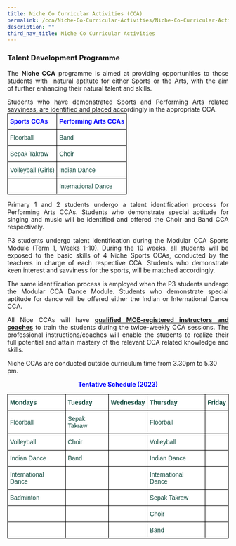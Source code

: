 ```yaml
---
title: Niche Co Curricular Activities (CCA)
permalink: /cca/Niche-Co-Curricular-Activities/Niche-Co-Curricular-Activities/
description: ""
third_nav_title: Niche Co Curricular Activities
---
```

### Talent Development Programme

<p style="text-align:justify">The <b>Niche CCA</b> programme is aimed at providing opportunities to those students with  natural aptitute for either Sports or the Arts, with the aim of further enhancing their natural talent and skills.

<p style="text-align:justify">Students who have demonstrated Sports and Performing Arts related savviness, are identified and placed accordingly in the appropriate CCA.

<style type="text/css">
.tg  {border-collapse:collapse;border-spacing:0;margin:0px auto;}
.tg td{border-color:black;border-style:solid;border-width:1px;font-family:Arial, sans-serif;font-size:14px;
  overflow:hidden;padding:10px 5px;word-break:normal;}
.tg th{border-color:black;border-style:solid;border-width:1px;font-family:Arial, sans-serif;font-size:14px;
  font-weight:normal;overflow:hidden;padding:10px 5px;word-break:normal;}
.tg .tg-yhj3{background-color:#FFF;color:#0C463A;text-align:left;vertical-align:middle}
.tg .tg-1pw2{background-color:#FFF;color:#0C463A;font-weight:bold;text-align:left;vertical-align:middle}
</style>
<table class="tg">
<tbody>
  <tr style="color:#0000FF; font-weight:bold">
    <td>Sports CCAs</td>
    <td>Performing Arts CCAs</td>
  </tr>
  <tr>
    <td class="tg-yhj3">Floorball</td>
    <td class="tg-yhj3">Band</td>
  </tr>
  <tr>
    <td class="tg-yhj3">Sepak Takraw</td>
    <td class="tg-yhj3">Choir</td>
  </tr>
  <tr>
    <td class="tg-yhj3">Volleyball (Girls)</td>
    <td class="tg-yhj3">Indian Dance</td>
  </tr>
  <tr>
    <td class="tg-yhj3"></td>
    <td class="tg-yhj3">International Dance</td>
  </tr>
</tbody>
</table>

<p style="text-align:justify">Primary 1 and 2 students undergo a talent identification process for Performing Arts CCAs. Students who demonstrate special aptitude for singing and music will be identified and offered the Choir and Band CCA respectively.

  

<p style="text-align:justify">P3 students undergo talent identification during the Modular CCA Sports Module (Term 1, Weeks 1-10). During the 10 weeks, all students will be exposed to the basic skills of 4 Niche Sports CCAs, conducted by the teachers in charge of each respective CCA. Students who demonstrate keen interest and savviness for the sports, will be matched accordingly.   

<p style="text-align:justify">The same identification process is employed when the P3 students undergo the Modular CCA Dance Module. Students who demonstrate special aptitude for dance will be offered either the Indian or International Dance CCA.

 
<p style="text-align:justify">All Nice CCAs will have <u><b>qualified MOE-registered instructors and coaches</b></u> to train the students during the twice-weekly CCA sessions. The professional instructions/coaches will enable the students to realize their full potential and attain mastery of the relevant CCA related knowledge and skills.  

Niche CCAs are conducted outside curriculum time from 3.30pm to 5.30 pm.

<style type="text/css">
.tg  {border-collapse:collapse;border-spacing:0;margin:0px auto;}
.tg td{border-color:black;border-style:solid;border-width:1px;font-family:Arial, sans-serif;font-size:14px;
  overflow:hidden;padding:10px 5px;word-break:normal;}
.tg th{border-color:black;border-style:solid;border-width:1px;font-family:Arial, sans-serif;font-size:14px;
  font-weight:normal;overflow:hidden;padding:10px 5px;word-break:normal;}
.tg .tg-yhj3{background-color:#FFF;color:#0C463A;text-align:left;vertical-align:middle}
.tg .tg-1pw2{background-color:#FFF;color:#0C463A;font-weight:bold;text-align:left;vertical-align:middle}
</style>
<b style="color:#0000FF"><center>Tentative Schedule (2023)</center></b>
<table class="tg">
<tbody>
  <tr>
    <td class="tg-1pw2">Mondays</td>
    <td class="tg-1pw2">Tuesday</td>
    <td class="tg-1pw2">Wednesday</td>
    <td class="tg-1pw2">Thursday</td>
		<td class="tg-1pw2">Friday</td>
  </tr>
  <tr>
    <td class="tg-yhj3">Floorball</td>
    <td class="tg-yhj3">Sepak Takraw</td>
    <td class="tg-yhj3"></td>
    <td class="tg-yhj3">Floorball</td>
		<td class="tg-yhj3"></td>
  </tr>
  <tr>
    <td class="tg-yhj3">Volleyball</td>
    <td class="tg-yhj3">Choir</td>
    <td class="tg-yhj3"> </td>
    <td class="tg-yhj3">Volleyball</td>
		<td class="tg-yhj3"></td>
  </tr>
  <tr>
    <td class="tg-yhj3">Indian Dance</td>
    <td class="tg-yhj3">Band</td>
    <td class="tg-yhj3"> </td>
    <td class="tg-yhj3">Indian Dance</td>
		<td class="tg-yhj3"></td>
  </tr>
  <tr>
    <td class="tg-yhj3">International Dance</td>
    <td class="tg-yhj3"> </td>
    <td class="tg-yhj3"> </td>
    <td class="tg-yhj3">International Dance</td>
		<td class="tg-yhj3"></td>
  </tr>
  <tr>
    <td class="tg-yhj3">Badminton</td>
    <td class="tg-yhj3"> </td>
    <td class="tg-yhj3"> </td>
    <td class="tg-yhj3">Sepak Takraw</td>
		<td class="tg-yhj3"></td>
  </tr>
  <tr>
    <td class="tg-yhj3"> </td>
    <td class="tg-yhj3"> </td>
    <td class="tg-yhj3"> </td>
    <td class="tg-yhj3">Choir</td>
		<td class="tg-yhj3"></td>
  </tr>
  <tr>
    <td class="tg-yhj3"> </td>
    <td class="tg-yhj3"> </td>
    <td class="tg-yhj3"> </td>
    <td class="tg-yhj3">Band</td>
		<td class="tg-yhj3"></td>
  </tr>
</tbody>
</table>